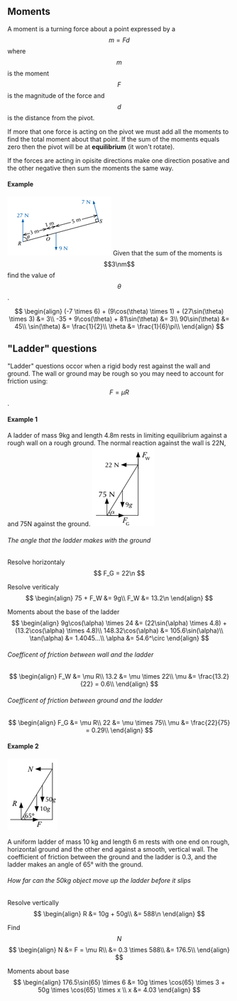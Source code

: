 ## Moments

A moment is a turning force about a point expressed by a $$m = Fd$$ where $$m$$ is the moment $$F$$ is the magnitude of the force and $$d$$ is the distance from the pivot.

If more that one force is acting on the pivot we must add all the moments to find the total moment about that point. If the sum of the moments equals zero then the pivot will be at **equilibrium** (it won't rotate).

If the forces are acting in opisite directions make one direction posative and the other negative then sum the moments the same way.

#### Example
![](/assets/Capture.PNG)
Given that the sum of the moments is $$3\nm$$ find the value of $$\theta$$.

$$
\begin{align}
(-7 \times 6) + (9\cos(\theta) \times 1) + (27\sin(\theta) \times 3) &= 3\\
-35 + 9\cos(\theta) + 81\sin(\theta) &= 3\\
90\sin(\theta) &= 45\\
\sin(\theta) &= \frac{1}{2}\\
\theta &= \frac{1}{6}\pi\\
\end{align}
$$

## "Ladder" questions

"Ladder" questions occor when a rigid body rest against the wall and ground. The wall or ground may be rough so you may need to account for friction using: $$F = \mu R$$.

#### Example 1
A ladder of mass 9kg and length 4.8m rests in limiting equilibrium against a rough wall on a rough ground. The normal reaction against the wall is 22N, and 75N against the ground.
![](/assets/Capture3.PNG)

###### The angle that the ladder makes with the ground
Resolve horizontaly
$$
F_G = 22\n
$$

Resolve veriticaly
$$
\begin{align}
75 + F_W &= 9g\\
F_W &= 13.2\n
\end{align}
$$

Moments about the base of the ladder
$$
\begin{align}
9g\cos(\alpha) \times 24 &= (22\sin(\alpha) \times 4.8) + (13.2\cos(\alpha) \times 4.8)\\
148.32\cos(\alpha) &= 105.6\sin(\alpha)\\
\tan(\alpha) &= 1.4045...\\
\alpha &= 54.6^\circ
\end{align}
$$

###### Coefficent of friction between wall and the ladder
$$
\begin{align}
F_W &= \mu R\\
13.2 &= \mu \times 22\\
\mu &= \frac{13.2}{22} = 0.6\\
\end{align}
$$

###### Coefficent of friction between ground and the ladder
$$
\begin{align}
F_G &= \mu R\\
22 &= \mu \times 75\\
\mu &= \frac{22}{75} = 0.29\\
\end{align}
$$

#### Example 2
![](/assets/Capture4.PNG)

A uniform ladder of mass 10 kg and length 6 m rests with one end on rough, horizontal ground and the other end against a smooth, vertical wall. The coefficient of friction between the ground and the ladder is 0.3, and the ladder makes an angle of 65° with the ground.

###### How far can the 50kg object move up the ladder before it slips
Resolve vertically
$$
\begin{align}
R &= 10g + 50g\\
&= 588\n
\end{align}
$$

Find $$N$$
$$
\begin{align}
N &= F = \mu R\\
&= 0.3 \times 588\\
&= 176.5\\
\end{align}
$$

Moments about base
$$
\begin{align}
176.5\sin(65) \times 6 &= 10g \times \cos(65) \times 3 + 50g \times \cos(65) \times x \\
x &= 4.03
\end{align}
$$
